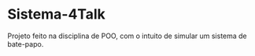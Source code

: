 # Sistema-4Talk
Projeto feito na disciplina de POO, com o intuito de simular um sistema de bate-papo.
